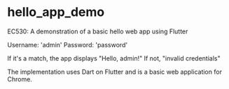 # hello_app_demo
EC530: A demonstration of a basic hello web app using Flutter

Username: 'admin'
Password: 'password'

If it's a match, the app displays "Hello, admin!"
If not, "invalid credentials"

The implementation uses Dart on Flutter and is a basic web application for Chrome. 

